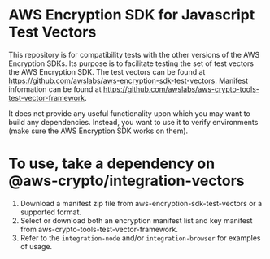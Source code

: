 # AWS Encryption SDK for Javascript Test Vectors

This repository is for compatibility tests with the other versions of the AWS Encryption SDKs.
Its purpose is to facilitate testing the set of test vectors the AWS Encryption SDK.
The test vectors can be found at https://github.com/awslabs/aws-encryption-sdk-test-vectors.
Manifest information can be found at https://github.com/awslabs/aws-crypto-tools-test-vector-framework.

It does not provide any useful functionality upon which you may want to build any dependencies.
Instead, you want to use it to verify environments (make sure the AWS Encryption SDK works on them).

# To use, take a dependency on @aws-crypto/integration-vectors

1. Download a manifest zip file from aws-encryption-sdk-test-vectors or a supported format.
1. Select or download both an encryption manifest list and key manifest from aws-crypto-tools-test-vector-framework.
1. Refer to the `integration-node` and/or `integration-browser` for examples of usage.
